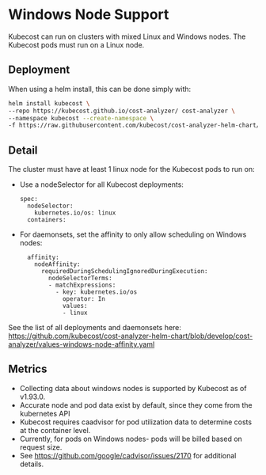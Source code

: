 Windows Node Support
======

Kubecost can run on clusters with mixed Linux and Windows nodes. The Kubecost pods must run on a Linux node.


## Deployment

When using a helm install, this can be done simply with:

```sh
helm install kubecost \
--repo https://kubecost.github.io/cost-analyzer/ cost-analyzer \
--namespace kubecost --create-namespace \
-f https://raw.githubusercontent.com/kubecost/cost-analyzer-helm-chart/develop/cost-analyzer/values-windows-node-affinity.yaml
```

## Detail

The cluster must have at least 1 linux node for the Kubecost pods to run on:

  * Use a nodeSelector for all Kubecost deployments:

    ```
    spec:
      nodeSelector:
        kubernetes.io/os: linux
      containers:
    ```
  * For daemonsets, set the affinity to only allow scheduling on Windows nodes:
    ```
      affinity:
        nodeAffinity:
          requiredDuringSchedulingIgnoredDuringExecution:
            nodeSelectorTerms:
            - matchExpressions:
              - key: kubernetes.io/os
                operator: In
                values:
                - linux
    ```

See the list of all deployments and daemonsets here: <https://github.com/kubecost/cost-analyzer-helm-chart/blob/develop/cost-analyzer/values-windows-node-affinity.yaml>

## Metrics

  * Collecting data about windows nodes is supported by Kubecost as of v1.93.0.
  * Accurate node and pod data exist by default, since they come from the kubernetes API
  * Kubecost requires caadvisor for pod utilization data to determine costs at the container level.
  * Currently, for pods on Windows nodes- pods will be billed based on request size.
  * See https://github.com/google/cadvisor/issues/2170 for additional details.

<!--- {"article":"6152374933655","section":"1500002777682","permissiongroup":"1500001277122"} --->